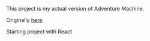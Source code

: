This project is my actual version of Adventure Machine. 

Originally [here](https://github.com/kmiloarguello/adventuremachine).

Starting project with React <br>


